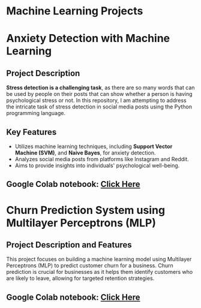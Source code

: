 # Machine Learning Projects
# Anxiety Detection with Machine Learning

## Project Description

**Stress detection is a challenging task**, as there are so many words that can be used by people on their posts that can show whether a person is having psychological stress or not. In this repository, I am attempting to address the intricate task of stress detection in social media posts using the Python programming language.

## Key Features

- Utilizes machine learning techniques, including **Support Vector Machine (SVM)**, and **Naive Bayes**, for anxiety detection.
- Analyzes social media posts from platforms like Instagram and Reddit.
- Aims to provide insights into individuals' psychological well-being.

## Google Colab notebook: [Click Here](https://colab.research.google.com/drive/1kBVrrzWt_JJaVkHlaE0xXyJ5lg8umNBk#scrollTo=qY9SP2QjOpvd)


# Churn Prediction System using Multilayer Perceptrons (MLP)
## Project Description and Features

This project focuses on building a machine learning model using Multilayer Perceptrons (MLP) to predict customer churn for a business. Churn prediction is crucial for businesses as it helps them identify customers who are likely to leave, allowing for targeted retention strategies.

## Google Colab notebook: [Click Here](https://colab.research.google.com/drive/1tAsQYDWal9Excb8hXvwTamxbYFHdB68w?usp=sharing)

